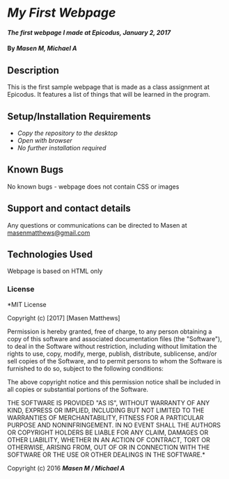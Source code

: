 # _My First Webpage_

#### _The first webpage I made at Epicodus, January 2, 2017_

#### By _Masen M, Michael A_

## Description

This is the first sample webpage that is made as a class assignment at Epicodus. It features a list of things that will be learned in the program.

## Setup/Installation Requirements

* _Copy the repository to the desktop_
* _Open with browser_
* _No further installation required_

## Known Bugs

No known bugs - webpage does not contain CSS or images

## Support and contact details

Any questions or communications can be directed to Masen at masenmatthews@gmail.com

## Technologies Used

Webpage is based on HTML only

### License

*MIT License

Copyright (c) [2017] [Masen Matthews]

Permission is hereby granted, free of charge, to any person obtaining a copy
of this software and associated documentation files (the "Software"), to deal
in the Software without restriction, including without limitation the rights
to use, copy, modify, merge, publish, distribute, sublicense, and/or sell
copies of the Software, and to permit persons to whom the Software is
furnished to do so, subject to the following conditions:

The above copyright notice and this permission notice shall be included in all
copies or substantial portions of the Software.

THE SOFTWARE IS PROVIDED "AS IS", WITHOUT WARRANTY OF ANY KIND, EXPRESS OR
IMPLIED, INCLUDING BUT NOT LIMITED TO THE WARRANTIES OF MERCHANTABILITY,
FITNESS FOR A PARTICULAR PURPOSE AND NONINFRINGEMENT. IN NO EVENT SHALL THE
AUTHORS OR COPYRIGHT HOLDERS BE LIABLE FOR ANY CLAIM, DAMAGES OR OTHER
LIABILITY, WHETHER IN AN ACTION OF CONTRACT, TORT OR OTHERWISE, ARISING FROM,
OUT OF OR IN CONNECTION WITH THE SOFTWARE OR THE USE OR OTHER DEALINGS IN THE
SOFTWARE.*

Copyright (c) 2016 **_Masen M / Michael A_**
